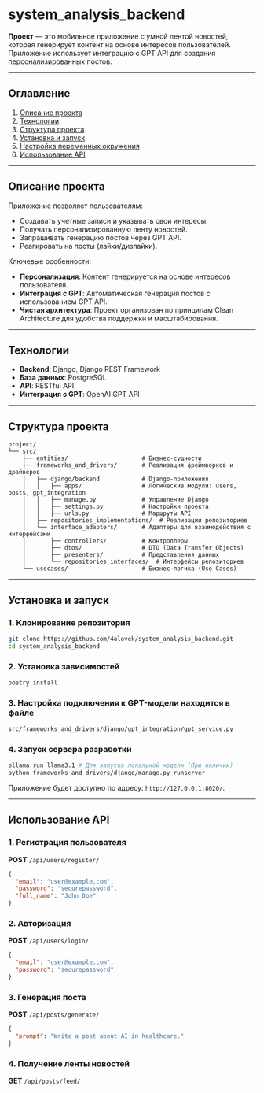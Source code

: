 # system_analysis_backend


**Проект** — это мобильное приложение с умной лентой новостей, которая генерирует контент на основе интересов пользователей. Приложение использует интеграцию с GPT API для создания персонализированных постов.

---

## Оглавление

1. [Описание проекта](#описание-проекта)
2. [Технологии](#технологии)
3. [Структура проекта](#структура-проекта)
4. [Установка и запуск](#установка-и-запуск)
5. [Настройка переменных окружения](#настройка-переменных-окружения)
6. [Использование API](#использование-api)

---

## Описание проекта

Приложение позволяет пользователям:
- Создавать учетные записи и указывать свои интересы.
- Получать персонализированную ленту новостей.
- Запрашивать генерацию постов через GPT API.
- Реагировать на посты (лайки/дизлайки).

Ключевые особенности:
- **Персонализация**: Контент генерируется на основе интересов пользователя.
- **Интеграция с GPT**: Автоматическая генерация постов с использованием GPT API.
- **Чистая архитектура**: Проект организован по принципам Clean Architecture для удобства поддержки и масштабирования.

---

## Технологии

- **Backend**: Django, Django REST Framework
- **База данных**: PostgreSQL
- **API**: RESTful API
- **Интеграция с GPT**: OpenAI GPT API

---

## Структура проекта

```
project/
└── src/
    ├── entities/                     # Бизнес-сущности
    ├── frameworks_and_drivers/       # Реализация фреймворков и драйверов
    │   ├── django/backend            # Django-приложения
    │   │   ├── apps/                 # Логические модули: users, posts, gpt_integration
    │   │   ├── manage.py             # Управление Django
    │   │   ├── settings.py           # Настройки проекта
    │   │   ├── urls.py               # Маршруты API
    │   ├── repositories_implementations/  # Реализации репозиториев
    │   └── interface_adapters/       # Адаптеры для взаимодействия с интерфейсами
    │       ├── controllers/          # Контроллеры
    │       ├── dtos/                 # DTO (Data Transfer Objects)
    │       ├── presenters/           # Представления данных
    │       └── repositories_interfaces/  # Интерфейсы репозиториев
    └── usecases/                     # Бизнес-логика (Use Cases)
```

---

## Установка и запуск

### 1. Клонирование репозитория
```bash
git clone https://github.com/4alovek/system_analysis_backend.git
cd system_analysis_backend
```

### 2. Установка зависимостей
```bash
poetry install
```

### 3. Настройка подключения к GPT-модели находится в файле
```bash
src/frameworks_and_drivers/django/gpt_integration/gpt_service.py
```

### 4. Запуск сервера разработки
```bash
ollama run llama3.1 # Для запуска локальной модели (При наличии)
python frameworks_and_drivers/django/manage.py runserver
```

Приложение будет доступно по адресу: `http://127.0.0.1:8020/`.

---

## Использование API

### 1. Регистрация пользователя
**POST** `/api/users/register/`
```json
{
  "email": "user@example.com",
  "password": "securepassword",
  "full_name": "John Doe"
}
```

### 2. Авторизация
**POST** `/api/users/login/`
```json
{
  "email": "user@example.com",
  "password": "securepassword"
}
```

### 3. Генерация поста
**POST** `/api/posts/generate/`
```json
{
  "prompt": "Write a post about AI in healthcare."
}
```

### 4. Получение ленты новостей
**GET** `/api/posts/feed/`

